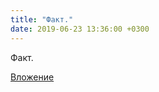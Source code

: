 ```yaml
---
title: "Факт."
date: 2019-06-23 13:36:00 +0300
---
```


Факт.

[Вложение](/assets/vk_photos/4/nu6mioFlrTU.jpg)
